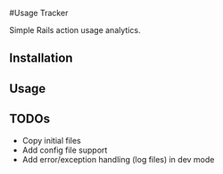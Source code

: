 #Usage Tracker

Simple Rails action usage analytics.

## Installation

<!---
Add this line to your application's Gemfile:

    gem 'usage_tracker'

And then execute:

    $ bundle
-->

## Usage

## TODOs

 * Copy initial files
 * Add config file support
 * Add error/exception handling (log files) in dev mode
